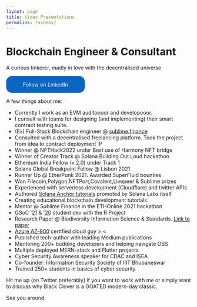 ```yaml
---
layout: page
title: Video Presentations
permalink: /videos/
---
```


<h1> Blockchain Engineer & Consultant </h1>

A curious tinkerer, madly in love with the decentralised universe


<style>
  .libutton {
    display: flex;
    flex-direction: column;
    justify-content: center;
    padding: 7px;
    text-align: center;
    outline: none;
    text-decoration: none !important;
    color: #ffffff !important;
    width: 200px;
    height: 32px;
    border-radius: 16px;
    background-color: #0A66C2;
    font-family: "SF Pro Text", Helvetica, sans-serif;
  }
</style>
<a class="libutton" href="https://www.linkedin.com/comm/mynetwork/discovery-see-all?usecase=PEOPLE_FOLLOWS&followMember=saxena-rahul" target="_blank">Follow on LinkedIn</a>

A few things about me:

+ Currently I work as an EVM auditoooor and developooor.
+ I consult with teams for designing (and implementing) their smart contract testing suite.
+ (Ex) Full-Stack Blockchain engineer @ [sublime.finance](https://sublime.finance/)
+ Consulted with a decentralised freelancing platform. Took the project from idea to contract deployment :P
+ Winner @ NFTHack2022 under Best use of Harmony NFT bridge
+ Winner of Creator Track @ Solana Building Out Loud hackathon
+ Ethereum India Fellow (v 2.0) under Track 1
+ Solana Global Breakpoint Fellow @ Lisbon 2021
+ Runner Up @ EtherPunk 2021. Awarded SuperFluid bounties
+ Won Filecoin,Polygon,NFTPort,Covalent,Livepeer & Sublime prizes
+ Experienced with serverless development (Cloudflare) and twitter APIs
+ Authored [Solana Anchor tutorials](https://www.startonsolana.com/#quest-section) promoted by Solana Labs itself
+ Creating educational blockchain development tutorials
+ Mentor @ Sublime Finance in the ETHOnline 2021 hackathon
+ GSoC '[21](https://summerofcode.withgoogle.com/projects/#6021083746009088) & '[20](https://summerofcode.withgoogle.com/archive/2020/projects/5390205873291264/) student dev with the R Project
+ Research Paper @ Biodiversity Information Science & Standards. [Link to paper](https://www.researchgate.net/publication/354870473_bddashboard_An_infrastructure_for_biodiversity_dashboards_in_R)
+ [Azure AZ-900](https://www.credly.com/badges/b0f53930-1e31-4944-89a9-d506897c1237?source=linked_in_profile) certified cloud guy >.<
+ Published tech-author with leading Medium publications
+ Mentoring 200+ budding developers and helping navigate OSS
+ Multiple deployed MERN-stack and Flutter projects
+ Cyber Security Awareness speaker for CDAC and ISEA
+ Co-founder: Information Security Society of IIIT Bhubaneswar
+ Trained 250+ students in basics of cyber security


Hit me up (on Twitter preferably) if you want to work with me or simply want to discuss why Black Clover is a GOATED modern-day classic.


See you around.
